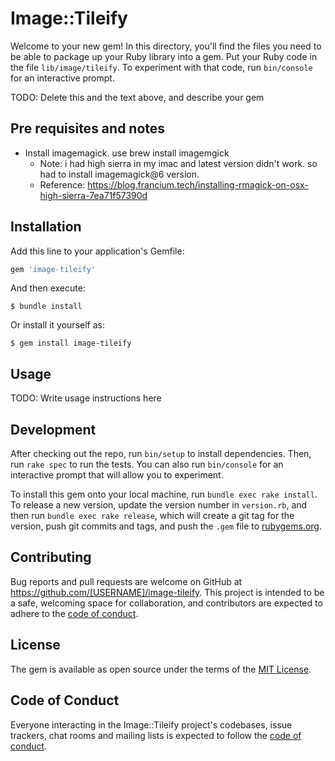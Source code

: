 # Image::Tileify

Welcome to your new gem! In this directory, you'll find the files you need to be able to package up your Ruby library into a gem. Put your Ruby code in the file `lib/image/tileify`. To experiment with that code, run `bin/console` for an interactive prompt.

TODO: Delete this and the text above, and describe your gem

## Pre requisites and notes

- Install imagemagick. use brew install imagemgick
  - Note: i had high sierra in my imac and latest version didn't work. so had to install imagemagick@6 version.
  - Reference: https://blog.francium.tech/installing-rmagick-on-osx-high-sierra-7ea71f57390d

## Installation

Add this line to your application's Gemfile:

```ruby
gem 'image-tileify'
```

And then execute:

    $ bundle install

Or install it yourself as:

    $ gem install image-tileify

## Usage

TODO: Write usage instructions here

## Development

After checking out the repo, run `bin/setup` to install dependencies. Then, run `rake spec` to run the tests. You can also run `bin/console` for an interactive prompt that will allow you to experiment.

To install this gem onto your local machine, run `bundle exec rake install`. To release a new version, update the version number in `version.rb`, and then run `bundle exec rake release`, which will create a git tag for the version, push git commits and tags, and push the `.gem` file to [rubygems.org](https://rubygems.org).

## Contributing

Bug reports and pull requests are welcome on GitHub at https://github.com/[USERNAME]/image-tileify. This project is intended to be a safe, welcoming space for collaboration, and contributors are expected to adhere to the [code of conduct](https://github.com/[USERNAME]/image-tileify/blob/master/CODE_OF_CONDUCT.md).


## License

The gem is available as open source under the terms of the [MIT License](https://opensource.org/licenses/MIT).

## Code of Conduct

Everyone interacting in the Image::Tileify project's codebases, issue trackers, chat rooms and mailing lists is expected to follow the [code of conduct](https://github.com/[USERNAME]/image-tileify/blob/master/CODE_OF_CONDUCT.md).
